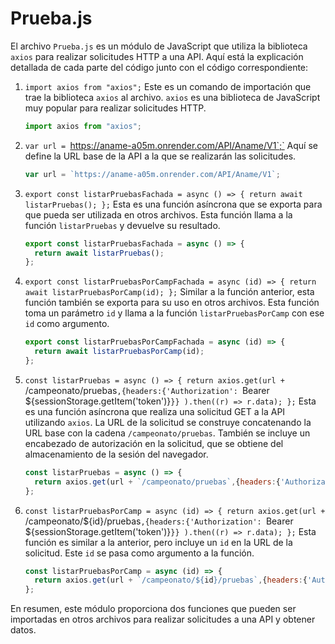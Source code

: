 # Prueba.js

El archivo `Prueba.js` es un módulo de JavaScript que utiliza la biblioteca `axios` para realizar solicitudes HTTP a una API. Aquí está la explicación detallada de cada parte del código junto con el código correspondiente:

1. `import axios from "axios";`
   Este es un comando de importación que trae la biblioteca `axios` al archivo. `axios` es una biblioteca de JavaScript muy popular para realizar solicitudes HTTP.
   ```javascript
   import axios from "axios";
   ```

2. `var url = `https://aname-a05m.onrender.com/API/Aname/V1`;`
   Aquí se define la URL base de la API a la que se realizarán las solicitudes.
   ```javascript
   var url = `https://aname-a05m.onrender.com/API/Aname/V1`;
   ```

3. `export const listarPruebasFachada = async () => { return await listarPruebas(); };`
   Esta es una función asíncrona que se exporta para que pueda ser utilizada en otros archivos. Esta función llama a la función `listarPruebas` y devuelve su resultado.
   ```javascript
   export const listarPruebasFachada = async () => {
     return await listarPruebas();
   };
   ```

4. `export const listarPruebasPorCampFachada = async (id) => { return await listarPruebasPorCamp(id); };`
   Similar a la función anterior, esta función también se exporta para su uso en otros archivos. Esta función toma un parámetro `id` y llama a la función `listarPruebasPorCamp` con ese `id` como argumento.
   ```javascript
   export const listarPruebasPorCampFachada = async (id) => {
     return await listarPruebasPorCamp(id);
   };
   ```

5. `const listarPruebas = async () => { return axios.get(url + `/campeonato/pruebas`,{headers:{'Authorization': `Bearer ${sessionStorage.getItem('token')}`}} ).then((r) => r.data); };`
   Esta es una función asíncrona que realiza una solicitud GET a la API utilizando `axios`. La URL de la solicitud se construye concatenando la URL base con la cadena `/campeonato/pruebas`. También se incluye un encabezado de autorización en la solicitud, que se obtiene del almacenamiento de la sesión del navegador.
   ```javascript
   const listarPruebas = async () => {
     return axios.get(url + `/campeonato/pruebas`,{headers:{'Authorization': `Bearer ${sessionStorage.getItem('token')}`}} ).then((r) => r.data);
   };
   ```

6. `const listarPruebasPorCamp = async (id) => { return axios.get(url + `/campeonato/${id}/pruebas`,{headers:{'Authorization': `Bearer ${sessionStorage.getItem('token')}`}} ).then((r) => r.data); };`
   Esta función es similar a la anterior, pero incluye un `id` en la URL de la solicitud. Este `id` se pasa como argumento a la función.
   ```javascript
   const listarPruebasPorCamp = async (id) => {
     return axios.get(url + `/campeonato/${id}/pruebas`,{headers:{'Authorization': `Bearer ${sessionStorage.getItem('token')}`}} ).then((r) => r.data);
   };
   ```

En resumen, este módulo proporciona dos funciones que pueden ser importadas en otros archivos para realizar solicitudes a una API y obtener datos.